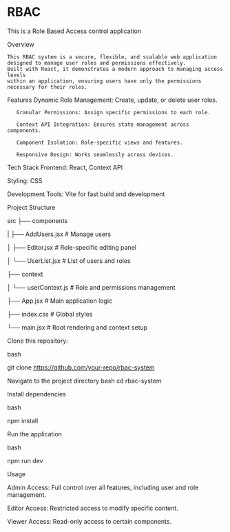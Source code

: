 # RBAC
This is a Role Based Access control application

  Overview

    This RBAC system is a secure, flexible, and scalable web application designed to manage user roles and permissions effectively.
    Built with React, it demonstrates a modern approach to managing access levels 
    within an application, ensuring users have only the permissions necessary for their roles.

Features
       Dynamic Role Management: Create, update, or delete user roles.

       Granular Permissions: Assign specific permissions to each role.

       Context API Integration: Ensures state management across components.

       Component Isolation: Role-specific views and features.

       Responsive Design: Works seamlessly across devices.

Tech Stack
  Frontend: React, Context API

  Styling: CSS

  Development Tools: Vite for fast build and development

Project Structure 

src
├── components

|  ├── AddUsers.jsx       # Manage users

│   ├── Editor.jsx         # Role-specific editing panel

│   └── UserList.jsx       # List of users and roles

├── context

│   └── userContext.js     # Role and permissions management

├── App.jsx                # Main application logic

├── index.css              # Global styles

└── main.jsx               # Root rendering and context setup

Clone this repository:

bash

git clone https://github.com/your-repo/rbac-system


Navigate to the project directory
bash
cd rbac-system


Install dependencies

bash

npm install


Run the application

bash

npm run dev


Usage

  Admin Access: Full control over all features, including user and role management.

  Editor Access: Restricted access to modify specific content.

  Viewer Access: Read-only access to certain components.
